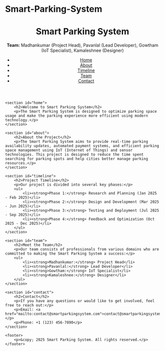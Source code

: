 # Smart-Parking-System<!DOCTYPE html>
<html lang="en">
<head>
    <meta charset="UTF-8">
    <meta name="viewport" content="width=device-width, initial-scale=1.0">
    <title>Smart Parking System</title>
    <link rel="stylesheet" href="styles.css">
</head>
<body>
    <header>
        <h1>Smart Parking System</h1>
        <p><strong>Team:</strong> Madhankumar (Project Head), Pavanlal (Lead Developer), Gowtham (IoT Specialist), Kamaleshnee (Designer)</p>
        <nav>
            <ul>
                <li><a href="#home">Home</a></li>
                <li><a href="#about">About</a></li>
                <li><a href="#timeline">Timeline</a></li>
                <li><a href="#team">Team</a></li>
                <li><a href="#contact">Contact</a></li>
            </ul>
        </nav>
    </header>

    <section id="home">
        <h2>Welcome to Smart Parking System</h2>
        <p>The Smart Parking System is designed to optimize parking space usage and make the parking experience more efficient using modern technology.</p>
    </section>

    <section id="about">
        <h2>About the Project</h2>
        <p>The Smart Parking System aims to provide real-time parking availability updates, automated payment systems, and efficient parking space management using IoT (Internet of Things) and sensor technologies. This project is designed to reduce the time spent searching for parking spots and help cities better manage parking resources.</p>
    </section>

    <section id="timeline">
        <h2>Project Timeline</h2>
        <p>Our project is divided into several key phases:</p>
        <ul>
            <li><strong>Phase 1:</strong> Research and Planning (Jan 2025 - Feb 2025)</li>
            <li><strong>Phase 2:</strong> Design and Development (Mar 2025 - Jun 2025)</li>
            <li><strong>Phase 3:</strong> Testing and Deployment (Jul 2025 - Sep 2025)</li>
            <li><strong>Phase 4:</strong> Feedback and Optimization (Oct 2025 - Dec 2025)</li>
        </ul>
    </section>

    <section id="team">
        <h2>Meet the Team</h2>
        <p>Our team consists of professionals from various domains who are committed to making the Smart Parking System a success:</p>
        <ul>
            <li><strong>Madhankumar:</strong> Project Head</li>
            <li><strong>Pavanlal:</strong> Lead Developer</li>
            <li><strong>Gowtham:</strong> IoT Specialist</li>
            <li><strong>Kamaleshnee:</strong> Designer</li>
        </ul>
    </section>

    <section id="contact">
        <h2>Contact</h2>
        <p>If you have any questions or would like to get involved, feel free to reach out:</p>
        <p>Email: <a href="mailto:contact@smartparkingsystem.com">contact@smartparkingsystem.com</a></p>
        <p>Phone: +1 (123) 456-7890</p>
    </section>

    <footer>
        <p>&copy; 2025 Smart Parking System. All rights reserved.</p>
    </footer>
</body>
</html>
